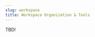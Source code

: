 ```yaml
---
slug: workspace
title: Workspace Organization & Tools
---
```


TBD!

<!--You have a [rough](defining-project/) [project](defining-project/session/) [definition](defining-project/project/).  Now what?

You don't know exactly what the final product looks like, or how you are going to get there, but like every good researcher you want to *follow the scientific method*, *accomplish research effectively*, and *share that work with the community*.

You can help yourself, your collaborators, and other researchers achieve these goals by choosing and organizing your tools and workspace effectively.

## Science as *Process* and *Product*

What makes science *good*?  One aspect concerns characteristics of results: *novelty*, *generalizability* or *extensibility*, *utility*, *etc*.

Another concerns how those results were achieved: *replicability*, *verifiability*, *validity*, *credibility*, *etc*.

When there is a large software component to some research work, much like when there is a large empirical component either in laboratory experiment or field observation, *organization* can contribute to those aspects.  For particularly complex phenomena, a *lack* of organization can thwart even getting results, let alone providing solid provenance for those results.

In the [classroom session](organizing-outer/session/) and [extended exercise](organizing-outer/practice/), we will try connect to how you can organize your **workspace** and **tools** in a way that improves your [project work](organizing-outer/project/) towards satisfying those concerns.

## Caveat: Deal With the Fact That You Don't Know!

Science is typically about *exploration*.  How you choose to organize your workspace can support that exploration, or obsessing about arrangements can distract from getting things done.

What follows are discussions about how to strike that balance.

## Collaboration & Configuration

You and your collaborators (and more generally, any researchers engaging with your work) are going to be using different computers.  How are you going to share work effectively?

One problem is just making sure the team is all working with a shared perspective.  The are several approaches to data sharing.  When it comes to analytical code, version control is the preferred way to manage that.

But beyond these basic concerns, the team members will likely have different setups on their computers.  This is fine - different people have different resources, tasks, preferences, *etc*.

Many times these differences are trivial - for example, if you're all working on machines in a lab with the same computers and OS, doing research that doesn't require any particular libraries.  However, you and your collaborators may be using different operating systems, on a project that relies on a variety of different tools.

In that situation, you'll need to think ahead a bit.  What sort of problems does this create?  How can you address those challenges?

Search for `python dependency management` or `r dependency management`.  What do you find?

## What to Do About Data?

 - [Data Management Discussion](http://mariovalle.name/sdm/scientific-data-management.html)
 - [Boston University Discussion](http://www.bu.edu/datamanagement/outline/elements/) - good surrounding context discussion as well
 - [Discussion of Long vs Short Form Data](http://seananderson.ca/2013/10/19/reshape.html), and from `reshape2` package author:
 - [J. Stat. Soft. article discussing](http://www.jstatsoft.org/v21/i12)
 - [SO: Why Use SQL Database?](http://stackoverflow.com/questions/2900324/why-use-sql-database)
 - [UK Data Archive](http://www.data-archive.ac.uk/media/2894/managingsharing.pdf) - good general read, but certain specific sections pertinent to how to organize / save yours

## Version Control

 - [SO: Why Should I Use Version Control?](http://stackoverflow.com/questions/1408450/why-should-i-use-version-control) and [Academia SE: Why Use VC for Writing a Paper?](http://academia.stackexchange.com/questions/5277/why-use-version-control-systems-for-writing-a-paper)
 - [Biomed Central Blog](http://blogs.biomedcentral.com/bmcblog/2013/02/28/version-control-for-scientific-research/) - several links to other publications on value of version control in science, including:
 - [ArXiV description](http://arxiv.org/pdf/1210.0530.pdf)
 - [PLoS Computational Biology](http://dx.doi.org/10.1371/journal.pcbi.1003285)
 - [Assorted Reddit Discussions](http://www.reddit.com/r/programming/search?q=why+version+control&restrict_sr=on)
 - Git Tutorials:
   * [with GitHub](https://try.github.com/)
   * [visualization](http://pcottle.github.io/learnGitBranching/)
   * [undoing](https://github.com/blog/2019-how-to-undo-almost-anything-with-git)
   * [writing good commit messages](http://chris.beams.io/posts/git-commit/)
   * [daunting book](https://progit.org/)

Another thing to keep in mind: what goes in the repository vs. what stays on your local machine.

## System Tools

Unix-like systems provide a variety of command line tools to accomplish tasks in the file system.  In some settings
(*e.g.*, typical supercomputers) these tools are it, so they are important to
understand.  However, even where you can use fancier tools, [these may do parts of the job better](http://superuser.com/questions/414965/when-to-use-bash-and-when-to-use-perl-python-ruby).

Some command line cheat sheets:

 - [one](http://cli.learncodethehardway.org/bash_cheat_sheet.pdf)
 - [another](http://www.git-tower.com/blog/command-line-cheat-sheet/)

## Basic Layout

 - [Python Project Template Guide](http://learnpythonthehardway.org/book/ex46.html) - challenge: write a bash script to automate this approach
 - [...or try any of several pre-packaged options](https://www.google.com/search?q=python%20package%20template)
 - [General Discussion for R Packages](http://r-pkgs.had.co.nz/)

## IDE Organization Tools

 - [What is an IDE](http://en.wikipedia.org/wiki/Integrated_development_environment) and [why use one](http://programmers.stackexchange.com/questions/20950/what-justifies-the-use-of-an-ide-versus-a-standard-editor) [(or not)](http://blog.bittersweetryan.com/2012/02/great-ide-vs-text-editor-debate-why-i.html)?
 - [Broad Comparison of IDE](http://en.wikipedia.org/wiki/Comparison_of_integrated_development_environments) - what seems to be important?
 - [RStudio IDE Project](https://support.rstudio.com/hc/en-us/articles/200526207-Using-Projects)
 - [PyCharm IDE Project](https://www.jetbrains.com/pycharm/help/project.html)

## Publish!

The our goal as scientists is to create useful knowledge (*useful* may be defined on a very long time scale).  Knowledge doesn't exist if people don't have access to it, and it's not useful if they can't engage with it.

There are a variety of tools that support co-mingling your code with the scientific report it supports:

 - general discussion of literate programming
 - rweave
 - jupyter

## Finally: Think in Terms of the **Product**

We want "software" (*e.g.*, the combination of scripts, analysis code, data
management, reference management, external tools devoted to addressing a
particular research question / area) that is:

 - easy to use correctly
 - easy to verify (*i.e.*, does what intends) and validate (*i.e.*, produces something
   that can be compared to empirical measurements)
 - easy to know when using incorrectly, and what to change to use correctly
 - easy to understand, both as a whole and individual parts
 - plausible to deploy in other settings (*e.g.*, distributed computation, GUI tool for non-technical users)
 - generalizable (*e.g.*, different dataset / context)

## Think in Terms of the **Process**

motivate remaining points in terms of how a scientist works.  Organization should
support:

 - shifting data (new data, updates to existing data, changes to schema)
 - effective collaboration with people in different roles (*e.g.*, theoreticians, modelers, field scientists)
 - portability
 - publication (results *as well as recipe*)
 - subsequent extension-->
